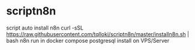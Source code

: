 # scriptn8n
script auto install n8n
curl -sSL https://raw.githubusercontent.com/tqlloki/scriptn8n/master/installn8n.sh | bash
n8n run in docker compose
postgresql install on VPS/Server

